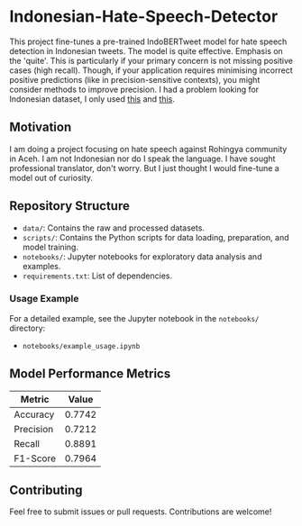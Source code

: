 # Indonesian-Hate-Speech-Detector

This project fine-tunes a pre-trained IndoBERTweet model for hate speech detection in Indonesian tweets. The model is quite effective. Emphasis on the 'quite'. This is particularly if your primary concern is not missing positive cases (high recall). 
Though, if your application requires minimising incorrect positive predictions (like in precision-sensitive contexts), you might consider methods to improve precision.  I had a problem looking for Indonesian dataset, I only used [this](https://github.com/ialfina/id-hatespeech-detection/blob/master/IDHSD_RIO_unbalanced_713_2017.txt) and [this](https://github.com/okkyibrohim/id-multi-label-hate-speech-and-abusive-language-detection).

## Motivation

I am doing a project focusing on hate speech against Rohingya community in Aceh. I am not Indonesian nor do I speak the language. I have sought professional translator, don't worry. But I just thought I would fine-tune a model out of curiosity.


## Repository Structure
- `data/`: Contains the raw and processed datasets.
- `scripts/`: Contains the Python scripts for data loading, preparation, and model training.
- `notebooks/`: Jupyter notebooks for exploratory data analysis and examples.
- `requirements.txt`: List of dependencies.

### Usage Example
For a detailed example, see the Jupyter notebook in the `notebooks/` directory:
- `notebooks/example_usage.ipynb`


## Model Performance Metrics

| Metric    | Value  |
|-----------|--------|
| Accuracy  | 0.7742 |
| Precision | 0.7212 |
| Recall    | 0.8891 |
| F1-Score  | 0.7964 |


## Contributing
Feel free to submit issues or pull requests. Contributions are welcome!

